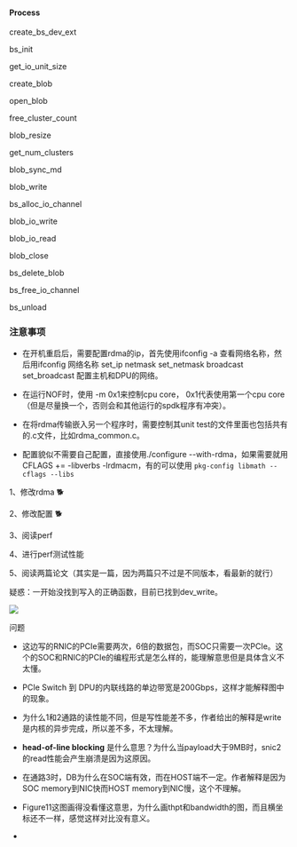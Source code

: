 #### Process

create_bs_dev_ext

bs_init

get_io_unit_size

create_blob

open_blob

free_cluster_count

blob_resize

get_num_clusters

blob_sync_md

blob_write

bs_alloc_io_channel

blob_io_write

blob_io_read

blob_close

bs_delete_blob

bs_free_io_channel

bs_unload

### 注意事项

* 在开机重启后，需要配置rdma的ip，首先使用ifconfig -a 查看网络名称，然后用ifconfig 网络名称 set_ip netmask set_netmask broadcast set_broadcast 配置主机和DPU的网络。

* 在运行NOF时，使用 -m 0x1来控制cpu core， 0x1代表使用第一个cpu core（但是尽量换一个，否则会和其他运行的spdk程序有冲突）。

* 在将rdma传输嵌入另一个程序时，需要控制其unit test的文件里面也包括共有的.c文件，比如rdma_common.c。

* 配置貌似不需要自己配置，直接使用./configure --with-rdma，如果需要就用 CFLAGS += -libverbs -lrdmacm，有的可以使用 `pkg-config libmath --cflags --libs`
  
  



1、修改rdma 🐕

2、修改配置 🐕

3、阅读perf 

4、进行perf测试性能

5、阅读两篇论文（其实是一篇，因为两篇只不过是不同版本，看最新的就行）

疑惑：一开始没找到写入的正确函数，目前已找到dev_write。



![](C:\Users\86139\AppData\Roaming\marktext\images\2023-07-05-17-27-49-image.png)

问题

* 这边写的RNIC的PCIe需要两次，6倍的数据包，而SOC只需要一次PCIe。这个的SOC和RNIC的PCIe的编程形式是怎么样的，能理解意思但是具体含义不太懂。

* PCIe Switch 到 DPU的内联线路的单边带宽是200Gbps，这样才能解释图中的现象。

* 为什么1和2通路的读性能不同，但是写性能差不多，作者给出的解释是write是内核的异步完成，所以差不多，不太理解。

* **head-of-line blocking** 是什么意思？为什么当payload大于9MB时，snic2的read性能会产生崩溃是因为这原因。

* 在通路3时，DB为什么在SOC端有效，而在HOST端不一定。作者解释是因为SOC memory到NIC快而HOST memory到NIC慢，这个不理解。

* Figure11这图画得没看懂这意思，为什么画thpt和bandwidth的图，而且横坐标还不一样，感觉这样对比没有意义。

* 


